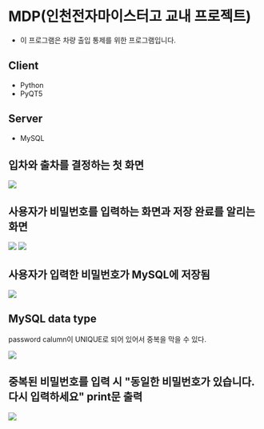 # MDP(인천전자마이스터고 교내 프로젝트)
- 이 프로그램은 차량 출입 통제를 위한 프로그램입니다.

## Client

* Python
* PyQT5

## Server

* MySQL
  
 
<h2>입차와 출차를 결정하는 첫 화면</h2>
<img src="C:\Users\user\Desktop\깃허브캡처\1.png">
<h2>사용자가 비밀번호를 입력하는 화면과 저장 완료를 알리는 화면</h2>
<div>
<img src="https://user-images.githubusercontent.com/56681766/90367704-12081780-e0a4-11ea-9cfb-205e043cc9d0.PNG">
<img src="https://user-images.githubusercontent.com/56681766/90367705-12a0ae00-e0a4-11ea-9412-7c19c5d7e924.PNG">
</div>
<h2>사용자가 입력한 비밀번호가 MySQL에 저장됨</h2>
<img src="https://user-images.githubusercontent.com/56681766/90367708-13394480-e0a4-11ea-8542-9e48091e98c3.PNG">
<h2>MySQL data type</h2>
<p>password calumn이 UNIQUE로 되어 있어서 중복을 막을 수 있다.</p>
<img src="https://user-images.githubusercontent.com/56681766/90367711-13394480-e0a4-11ea-96a4-2a6e9da9486c.PNG">
<h2>중복된 비밀번호를 입력 시 "동일한 비밀번호가 있습니다. 다시 입력하세요" print문 출력</h2>
<img src="https://user-images.githubusercontent.com/56681766/90367707-12a0ae00-e0a4-11ea-8b0e-e7b9ebc846e0.PNG">



